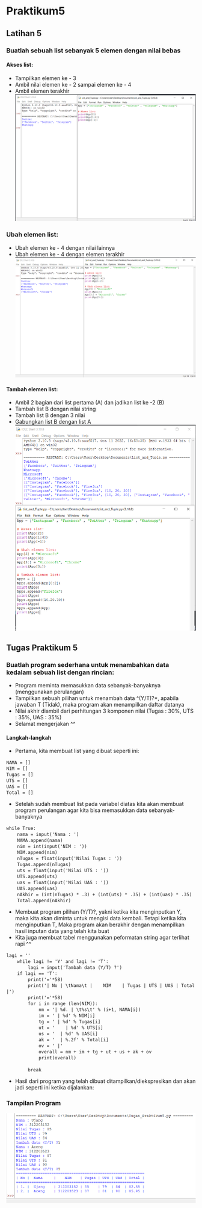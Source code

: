 # Praktikum5 
## Latihan 5
### Buatlah sebuah list sebanyak 5 elemen dengan nilai bebas
#### Akses list:
- Tampilkan elemen ke - 3
- Ambil nilai elemen ke - 2 sampai elemen ke - 4
- Ambil elemen terakhir 
![Gambar1](pk5/5.1.png)
### Ubah elemen list:
- Ubah elemen ke - 4 dengan nilai lainnya
- Ubah elemen ke - 4 dengan elemen terakhir 
![Gambar1](pk5/5.2.png)
#### Tambah elemen list:
- Ambil 2 bagian dari list pertama (A) dan jadikan list ke -2 (B)
- Tambah list B dengan nilai string
- Tambah list B dengan 3 nilai
- Gabungkan list B dengan list A 
![Gambar1](pk5/5.3.png)
## Tugas Praktikum 5
### Buatlah program sederhana untuk menambahkan data kedalam sebuah list dengan rincian:
- Program meminta memasukkan data sebanyak-banyaknya (menggunakan perulangan)
- Tampilkan sebuah pilihan untuk menambah data ^(Y/T)?*, apabila jawaban T (Tidak), maka program akan menampilkan daftar datanya
- Nilai akhir diambil dari perhitungan 3 komponen nilai (Tugas : 30%, UTS : 35%, UAS : 35%)
- Selamat mengerjakan ^^
#### Langkah-langkah
- Pertama, kita membuat list yang dibuat seperti ini:
```
NAMA = []
NIM = []
Tugas = []
UTS = []
UAS = []
Total = []
```
- Setelah sudah membuat list pada variabel diatas kita akan membuat program perulangan agar kita bisa memasukkan data sebanyak-banyaknya
```
while True:
    nama = input('Nama : ')
    NAMA.append(nama)
    nim = int(input('NIM : '))
    NIM.append(nim)
    nTugas = float(input('Nilai Tugas : '))
    Tugas.append(nTugas)
    uts = float(input('Nilai UTS : '))
    UTS.append(uts)
    uas = float(input('Nilai UAS : '))
    UAS.append(uas)
    nAkhir = (int(nTugas) * .3) + (int(uts) * .35) + (int(uas) * .35)
    Total.append(nAkhir)
```
- Membuat program pilihan (Y/T)?, yakni ketika kita menginputkan Y, maka kita akan diminta untuk mengisi data kembali. Tetapi ketika kita menginputkan T, Maka program akan berakhir dengan menampilkan hasil inputan data yang telah kita buat
- Kita juga membuat tabel menggunakan peformatan string agar terlihat rapi ^^
```
lagi = ''
    while lagi != 'Y' and lagi != 'T':
        lagi = input('Tambah data (Y/T) ?')
    if lagi == 'T':
        print('='*58)
        print('| No | \tNama\t |    NIM    | Tugas | UTS | UAS | Total |')
        print('='*58)        
        for i in range (len(NIM)):
            nm = '| %d. | \t%s\t' % (i+1, NAMA[i])
            im = ' | %d' % NIM[i]
            tg = ' | %d' % Tugas[i]
            ut = '    | %d' % UTS[i]
            us = '  | %d' % UAS[i]
            ak = '  | %.2f' % Total[i]
            ov = ' |'
            overall = nm + im + tg + ut + us + ak + ov
            print(overall)

        break
```
- Hasil dari program yang telah dibuat ditampilkan/diekspresikan dan akan jadi seperti ini ketika dijalankan:
### Tampilan Program
![Gambar1](pk5/5.4.png)
